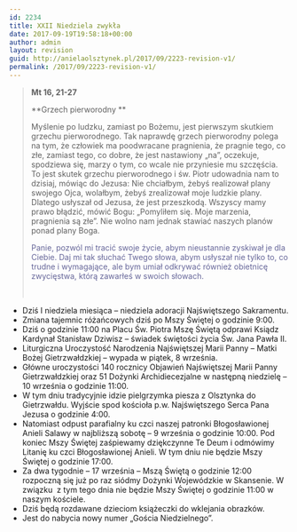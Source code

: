 ```yaml
---
id: 2234
title: XXII Niedziela zwykła
date: 2017-09-19T19:58:18+00:00
author: admin
layout: revision
guid: http://anielaolsztynek.pl/2017/09/2223-revision-v1/
permalink: /2017/09/2223-revision-v1/
---
```

> **Mt 16, 21-27**
> 
> **Grzech pierworodny **
> 
> Myślenie po ludzku, zamiast po Bożemu, jest pierwszym skutkiem grzechu pierworodnego. Tak naprawdę grzech pierworodny polega na tym, że człowiek ma poodwracane pragnienia, że pragnie tego, co złe, zamiast tego, co dobre, że jest nastawiony &#8222;na&#8221;, oczekuje, spodziewa się, marzy o tym, co wcale nie przyniesie mu szczęścia. To jest skutek grzechu pierworodnego i św. Piotr udowadnia nam to dzisiaj, mówiąc do Jezusa: Nie chciałbym, żebyś realizował plany swojego Ojca, wolałbym, żebyś zrealizował moje ludzkie plany. Dlatego usłyszał od Jezusa, że jest przeszkodą. Wszyscy mamy prawo błądzić, mówić Bogu: &#8222;Pomyliłem się. Moje marzenia, pragnienia są złe&#8221;. Nie wolno nam jednak stawiać naszych planów ponad plany Boga.
> 
> <span style="color: #666699;">Panie, pozwól mi tracić swoje życie, abym nieustannie zyskiwał je dla Ciebie. Daj mi tak słuchać Twego słowa, abym usłyszał nie tylko to, co trudne i wymagające, ale bym umiał odkrywać również obietnicę zwycięstwa, którą zawarłeś w swoich słowach.</span>
> 
> &nbsp;

  * Dziś I niedziela miesiąca &#8211; niedziela adoracji Najświętszego Sakramentu.
  * Zmiana tajemnic różańcowych dziś po Mszy Świętej o godzinie 9:00.
  * Dziś o godzinie 11:00 na Placu Św. Piotra Mszę Świętą odprawi Ksiądz Kardynał Stanisław Dziwisz &#8211; świadek świętości życia Św. Jana Pawła II.
  * Liturgiczna Uroczystość Narodzenia Najświętszej Marii Panny – Matki Bożej Gietrzwałdzkiej – wypada w piątek, 8 września.
  * Główne uroczystości 140 rocznicy Objawień Najświętszej Marii Panny Gietrzwałdzkiej oraz 51 Dożynki Archidiecezjalne w następną niedzielę – 10 września o godzinie 11:00.
  * W tym dniu tradycyjnie idzie pielgrzymka piesza z Olsztynka do Gietrzwałdu. Wyjście spod kościoła p.w. Najświętszego Serca Pana Jezusa o godzinie 4:00.
  * Natomiast odpust parafialny ku czci naszej patronki Błogosławionej Anieli Salawy w najbliższą sobotę – 9 września o godzinie 10:00. Pod koniec Mszy Świętej zaśpiewamy dziękczynne Te Deum i odmówimy Litanię ku czci Błogosławionej Anieli. W tym dniu nie będzie Mszy Świętej o godzinie 17:00.
  * Za dwa tygodnie – 17 września – Mszą Świętą o godzinie 12:00 rozpoczną się już po raz siódmy Dożynki Wojewódzkie w Skansenie. W związku  z tym tego dnia nie będzie Mszy Świętej o godzinie 11:00 w naszym kościele.
  * Dziś będą rozdawane dzieciom książeczki do wklejania obrazków.
  * Jest do nabycia nowy numer &#8222;Gościa Niedzielnego&#8221;.